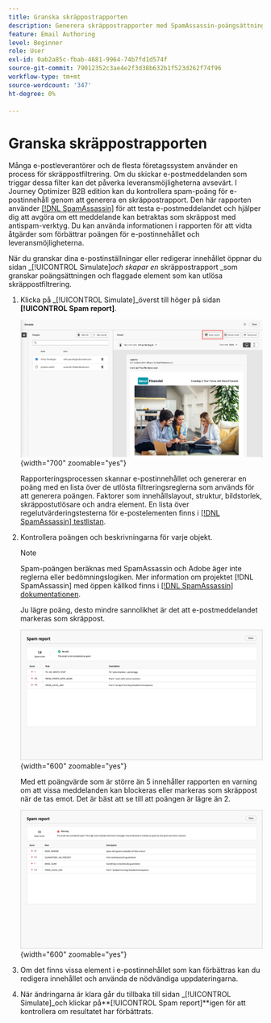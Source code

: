```yaml
---
title: Granska skräppostrapporten
description: Generera skräppostrapporter med SpamAssassin-poängsättning för att kontrollera om e-post utlöser skräppostfilter och förbättrar leveransmöjligheterna i Journey Optimizer B2B edition.
feature: Email Authoring
level: Beginner
role: User
exl-id: 0ab2a85c-fbab-4681-9964-74b7fd1d574f
source-git-commit: 79012352c3ae4e2f3d38b632b1f523d262f74f96
workflow-type: tm+mt
source-wordcount: '347'
ht-degree: 0%

---
```


# Granska skräppostrapporten

Många e-postleverantörer och de flesta företagssystem använder en process för skräppostfiltrering. Om du skickar e-postmeddelanden som triggar dessa filter kan det påverka leveransmöjligheterna avsevärt. I Journey Optimizer B2B edition kan du kontrollera spam-poäng för e-postinnehåll genom att generera en skräppostrapport. Den här rapporten använder [[!DNL SpamAssassin]](https://spamassassin.apache.org/) för att testa e-postmeddelandet och hjälper dig att avgöra om ett meddelande kan betraktas som skräppost med antispam-verktyg. Du kan använda informationen i rapporten för att vidta åtgärder som förbättrar poängen för e-postinnehållet och leveransmöjligheterna.

När du granskar dina e-postinställningar eller redigerar innehållet öppnar du sidan _[!UICONTROL Simulate]_och skapar en_ skräppostrapport _som granskar poängsättningen och flaggade element som kan utlösa skräppostfiltrering.

1. Klicka på _[!UICONTROL Simulate]_överst till höger på sidan **[!UICONTROL Spam report]**.

   ![Rapporteringsknapp för skräppost](./assets/email-spam-report-button.png){width="700" zoomable="yes"}

   Rapporteringsprocessen skannar e-postinnehållet och genererar en poäng med en lista över de utlösta filtreringsreglerna som används för att generera poängen. Faktorer som innehållslayout, struktur, bildstorlek, skräppostutlösare och andra element. En lista över regelutvärderingstesterna för e-postelementen finns i [[!DNL SpamAssassin] testlistan](https://spamassassin.apache.org/old/tests_3_0_x.html).

1. Kontrollera poängen och beskrivningarna för varje objekt.

   >[!NOTE]
   >
   >Spam-poängen beräknas med SpamAssassin och Adobe äger inte reglerna eller bedömningslogiken. Mer information om projektet [!DNL SpamAssassin] med öppen källkod finns i [[!DNL SpamAssassin] dokumentationen](https://cwiki.apache.org/confluence/display/SPAMASSASSIN/).

   Ju lägre poäng, desto mindre sannolikhet är det att e-postmeddelandet markeras som skräppost.

   ![Positivt resultat för skräppost](./assets/email-spam-report-positive.png){width="600" zoomable="yes"}

   Med ett poängvärde som är större än 5 innehåller rapporten en varning om att vissa meddelanden kan blockeras eller markeras som skräppost när de tas emot. Det är bäst att se till att poängen är lägre än 2.

   ![Spam-rapport - nagativa poäng](./assets/email-spam-report-negative.png){width="600" zoomable="yes"}

1. Om det finns vissa element i e-postinnehållet som kan förbättras kan du redigera innehållet och använda de nödvändiga uppdateringarna.

1. När ändringarna är klara går du tillbaka till sidan _[!UICONTROL Simulate]_och klickar på&#x200B;**[!UICONTROL Spam report]**igen för att kontrollera om resultatet har förbättrats.
